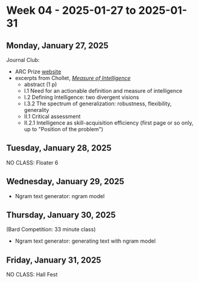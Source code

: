# Week 04 - 2025-01-27 to 2025-01-31

## Monday, January 27, 2025

Journal Club:

- ARC Prize [website](https://arcprize.org)
- excerpts from Chollet,
  [_Measure of Intelligence_](https://github.com/northridge-dev/ai-intro/blob/main/journal-club/02_chollet_measure_of_intelligence.pdf)
  - abstract (1 p)
  - I.1 Need for an actionable definition and measure of intelligence
  - I.2 Defining Intelligence: two divergent visions
  - I.3.2 The spectrum of generalization: robustness, flexibility, generality
  - II.1 Critical assessment
  - II.2.1 Intelligence as skill-acquisition efficiency (first page or so only,
    up to "Position of the problem")

## Tuesday, January 28, 2025

NO CLASS: Floater 6

## Wednesday, January 29, 2025

- Ngram text generator: ngram model

## Thursday, January 30, 2025

(Bard Competition: 33 minute class)

- Ngram text generator: generating text with ngram model

## Friday, January 31, 2025

NO CLASS: Hall Fest
